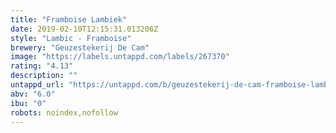 ```yaml
---
title: "Framboise Lambiek"
date: 2019-02-10T12:15:31.013206Z
style: "Lambic - Framboise"
brewery: "Geuzestekerij De Cam"
image: "https://labels.untappd.com/labels/267370"
rating: "4.13"
description: ""
untappd_url: "https://untappd.com/b/geuzestekerij-de-cam-framboise-lambiek/267370"
abv: "6.0"
ibu: "0"
robots: noindex,nofollow
---
```

